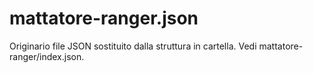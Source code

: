 # mattatore-ranger.json

Originario file JSON sostituito dalla struttura in cartella. Vedi mattatore-ranger/index.json.
